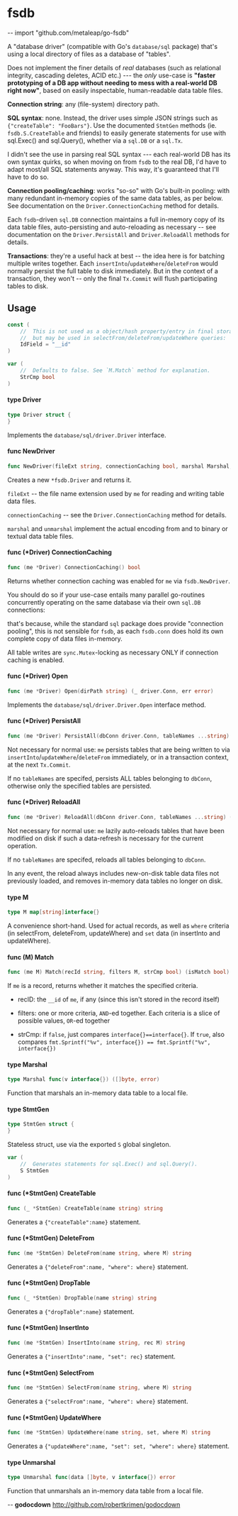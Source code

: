 # fsdb
--
    import "github.com/metaleap/go-fsdb"

A "database driver" (compatible with Go's `database/sql` package) that's using a
local directory of files as a database of "tables".

Does not implement the finer details of *real* databases (such as relational
integrity, cascading deletes, ACID etc.) --- the *only* use-case is **"faster
prototyping of a DB app without needing to mess with a real-world DB right
now"**, based on easily inspectable, human-readable data table files.

**Connection string**: any (file-system) directory path.

**SQL syntax**: none. Instead, the driver uses simple JSON strings such as
`{"createTable": "FooBars"}`. Use the documented `StmtGen` methods (ie.
`fsdb.S.CreateTable` and friends) to easily generate statements for use with
sql.Exec() and sql.Query(), whether via a `sql.DB` or a `sql.Tx`.

I didn't see the use in parsing real SQL syntax --- each real-world DB has its
own syntax quirks, so when moving on from `fsdb` to the real DB, I'd have to
adapt most/all SQL statements anyway. This way, it's guaranteed that I'll have
to do so.

**Connection pooling/caching**: works "so-so" with Go's built-in pooling: with
many redundant in-memory copies of the same data tables, as per below. See
documentation on the `Driver.ConnectionCaching` method for details.

Each `fsdb`-driven `sql.DB` connection maintains a full in-memory copy of its
data table files, auto-persisting and auto-reloading as necessary -- see
documentation on the `Driver.PersistAll` and `Driver.ReloadAll` methods for
details.

**Transactions**: they're a useful hack at best -- the idea here is for batching
multiple writes together. Each `insertInto`/`updateWhere`/`deleteFrom` would
normally persist the full table to disk immediately. But in the context of a
transaction, they won't -- only the final `Tx.Commit` will flush participating
tables to disk.

## Usage

```go
const (
	//	This is not used as a object/hash property/entry in final storage
	//	but may be used in selectFrom/deleteFrom/updateWhere queries:
	IdField = "__id"
)
```

```go
var (
	//	Defaults to false. See `M.Match` method for explanation.
	StrCmp bool
)
```

#### type Driver

```go
type Driver struct {
}
```

Implements the `database/sql/driver.Driver` interface.

#### func  NewDriver

```go
func NewDriver(fileExt string, connectionCaching bool, marshal Marshal, unmarshal Unmarshal) (me *Driver)
```
Creates a new `*fsdb.Driver` and returns it.

`fileExt` -- the file name extension used by `me` for reading and writing table
data files.

`connectionCaching` -- see the `Driver.ConnectionCaching` method for details.

`marshal` and `unmarshal` implement the actual encoding from and to binary or
textual data table files.

#### func (*Driver) ConnectionCaching

```go
func (me *Driver) ConnectionCaching() bool
```
Returns whether connection caching was enabled for `me` via `fsdb.NewDriver`.

You should do so if your use-case entails many parallel go-routines concurrently
operating on the same database via their own `sql.DB` connections:

that's because, while the standard `sql` package does provide "connection
pooling", this is not sensible for `fsdb`, as each `fsdb.conn` does hold its own
complete copy of data files in-memory.

All table writes are `sync.Mutex`-locking as necessary ONLY if connection
caching is enabled.

#### func (*Driver) Open

```go
func (me *Driver) Open(dirPath string) (_ driver.Conn, err error)
```
Implements the `database/sql/driver.Driver.Open` interface method.

#### func (*Driver) PersistAll

```go
func (me *Driver) PersistAll(dbConn driver.Conn, tableNames ...string) (err error)
```
Not necessary for normal use: `me` persists tables that are being written to via
`insertInto`/`updateWhere`/`deleteFrom` immediately, or in a transaction
context, at the next `Tx.Commit`.

If no `tableNames` are specifed, persists ALL tables belonging to `dbConn`,
otherwise only the specified tables are persisted.

#### func (*Driver) ReloadAll

```go
func (me *Driver) ReloadAll(dbConn driver.Conn, tableNames ...string) (err error)
```
Not necessary for normal use: `me` lazily auto-reloads tables that have been
modified on disk if such a data-refresh is necessary for the current operation.

If no `tableNames` are specifed, reloads all tables belonging to `dbConn`.

In any event, the reload always includes new-on-disk table data files not
previously loaded, and removes in-memory data tables no longer on disk.

#### type M

```go
type M map[string]interface{}
```

A convenience short-hand. Used for actual records, as well as `where` criteria
(in selectFrom, deleteFrom, updateWhere) and `set` data (in insertInto and
updateWhere).

#### func (M) Match

```go
func (me M) Match(recId string, filters M, strCmp bool) (isMatch bool)
```
If `me` is a record, returns whether it matches the specified criteria.

- recID: the `__id` of `me`, if any (since this isn't stored in the record
itself)

- filters: one or more criteria, `AND`-ed together. Each criteria is a slice of
possible values, `OR`-ed together

- strCmp: if `false`, just compares `interface{}==interface{}`. If `true`, also
compares `fmt.Sprintf("%v", interface{}) == fmt.Sprintf("%v", interface{})`

#### type Marshal

```go
type Marshal func(v interface{}) ([]byte, error)
```

Function that marshals an in-memory data table to a local file.

#### type StmtGen

```go
type StmtGen struct {
}
```

Stateless struct, use via the exported `S` global singleton.

```go
var (
	//	Generates statements for sql.Exec() and sql.Query().
	S StmtGen
)
```

#### func (*StmtGen) CreateTable

```go
func (_ *StmtGen) CreateTable(name string) string
```
Generates a `{"createTable":name}` statement.

#### func (*StmtGen) DeleteFrom

```go
func (me *StmtGen) DeleteFrom(name string, where M) string
```
Generates a `{"deleteFrom":name, "where": where}` statement.

#### func (*StmtGen) DropTable

```go
func (_ *StmtGen) DropTable(name string) string
```
Generates a `{"dropTable":name}` statement.

#### func (*StmtGen) InsertInto

```go
func (me *StmtGen) InsertInto(name string, rec M) string
```
Generates a `{"insertInto":name, "set": rec}` statement.

#### func (*StmtGen) SelectFrom

```go
func (me *StmtGen) SelectFrom(name string, where M) string
```
Generates a `{"selectFrom":name, "where": where}` statement.

#### func (*StmtGen) UpdateWhere

```go
func (me *StmtGen) UpdateWhere(name string, set, where M) string
```
Generates a `{"updateWhere":name, "set": set, "where": where}` statement.

#### type Unmarshal

```go
type Unmarshal func(data []byte, v interface{}) error
```

Function that unmarshals an in-memory data table from a local file.

--
**godocdown** http://github.com/robertkrimen/godocdown
